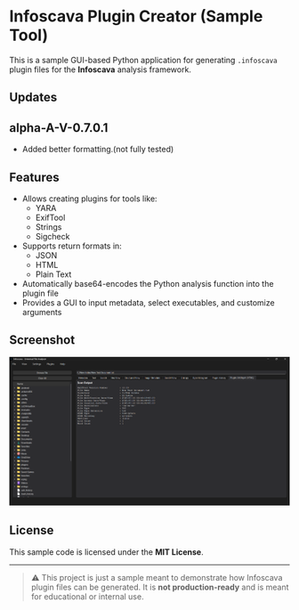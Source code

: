 # Infoscava Plugin Creator (Sample Tool)

This is a sample GUI-based Python application for generating `.infoscava` plugin files for the **Infoscava** analysis framework.

## Updates

## alpha-A-V-0.7.0.1

- Added better formatting.(not fully tested)

## Features

- Allows creating plugins for tools like:
  - YARA
  - ExifTool
  - Strings
  - Sigcheck
- Supports return formats in:
  - JSON
  - HTML
  - Plain Text
- Automatically base64-encodes the Python analysis function into the plugin file
- Provides a GUI to input metadata, select executables, and customize arguments

## Screenshot

![ExifTool Screenshot](exiftool.png)

## License

This sample code is licensed under the **MIT License**.

---

> ⚠️ This project is just a sample meant to demonstrate how Infoscava plugin files can be generated. It is **not production-ready** and is meant for educational or internal use.
